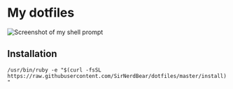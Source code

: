 # My dotfiles

![Screenshot of my shell prompt](https://i.imgur.com/EkEtphC.png)

## Installation

```/usr/bin/ruby -e "$(curl -fsSL https://raw.githubusercontent.com/SirNerdBear/dotfiles/master/install)"```
